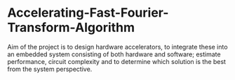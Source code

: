 # Accelerating-Fast-Fourier-Transform-Algorithm
Aim of the project is to design hardware accelerators, to integrate these into an embedded system consisting of both hardware and software; estimate performance, circuit complexity and to determine which solution is the best from the system perspective.
